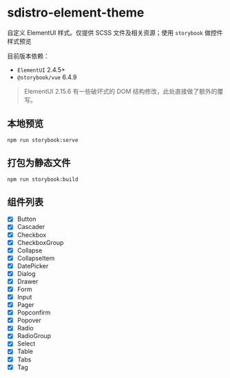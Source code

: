 # sdistro-element-theme

自定义 ElementUI 样式。仅提供 SCSS 文件及相关资源；使用 `storybook` 做控件样式预览

目前版本依赖：
* `ElementUI` 2.4.5+
* `@storybook/vue` 6.4.9

> ElementUI 2.15.6 有一些破坏式的 DOM 结构修改，此处直接做了额外的覆写。

## 本地预览

```
npm run storybook:serve
```

## 打包为静态文件

```
npm run storybook:build
```

## 组件列表

- [x] Button
- [x] Cascader
- [x] Checkbox
- [x] CheckboxGroup
- [x] Collapse
- [x] CollapseItem
- [x] DatePicker
- [x] Dialog
- [x] Drawer
- [x] Form
- [x] Input
- [x] Pager
- [x] Popconfirm
- [x] Popover
- [x] Radio
- [x] RadioGroup
- [x] Select
- [x] Table
- [x] Tabs
- [x] Tag

